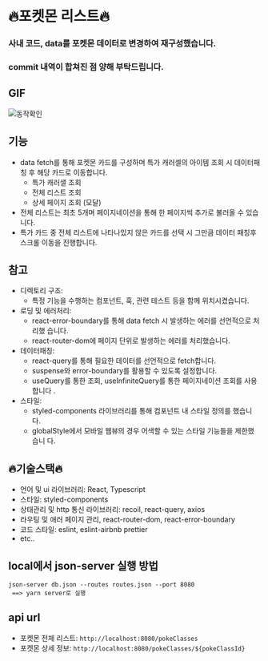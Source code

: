 # 🔥포켓몬 리스트🔥

### 사내 코드, data를 포켓몬 데이터로 변경하여 재구성했습니다.

### commit 내역이 합쳐진 점 양해 부탁드립니다.

## GIF

![동작확인](https://github.com/qowlsdn8007/pokeList/assets/33804074/40779734-de5a-4c74-bd23-83bdecb7148a)

## 기능

- data fetch를 통해 포켓몬 카드를 구성하며 특가 캐러셀의 아이템 조회 시 데이터패
  칭 후 해당 카드로 이동합니다.
  - 특가 캐러샐 조회
  - 전체 리스트 조회
  - 상세 페이지 조회 (모달)
- 전체 리스트는 최초 5개며 페이지네이션을 통해 한 페이지씩 추가로 불러올 수 있습
  니다.
- 특가 카드 중 전체 리스트에 나타나있지 않은 카드를 선택 시 그만큼 데이터 패칭후
  스크롤 이동을 진행합니다.

## 참고

- 디렉토리 구조:
  - 특정 기능을 수행하는 컴포넌트, 훅, 관련 테스트 등을 함께 위치시켰습니다.
- 로딩 및 에러처리:
  - react-error-boundary를 통해 data fetch 시 발생하는 에러를 선언적으로 처리했
    습니다.
  - react-router-dom에 페이지 단위로 발생하는 에러를 처리했습니다.
- 데이터패칭:
  - react-query를 통해 필요한 데이터를 선언적으로 fetch합니다.
  - suspense와 error-boundary를 활용할 수 있도록 설정합니다.
  - useQuery를 통한 조회, useInfiniteQuery를 통한 페이지네이션 조회를 사용합니다
    .
- 스타일:
  - styled-components 라이브러리를 통해 컴포넌트 내 스타일 정의를 했습니다.
  - globalStyle에서 모바일 웹뷰의 경우 어색할 수 있는 스타일 기능들을 제한했습니
    다.

## 🔥기술스택🔥

- 언어 및 ui 라이브러리: React, Typescript
- 스타일: styled-components
- 상태관리 및 http 통신 라이브러리: recoil, react-query, axios
- 라우팅 및 애러 페이지 관리, react-router-dom, react-error-boundary
- 코드 스타일: eslint, eslint-airbnb prettier
- etc..

## local에서 json-server 실행 방법

```
json-server db.json --routes routes.json --port 8080
 ==> yarn server로 실행
```

## api url

- 포켓몬 전체 리스트: `http://localhost:8080/pokeClasses`
- 포켓몬 상세 정보: `http://localhost:8080/pokeClasses/${pokeClassId}`
